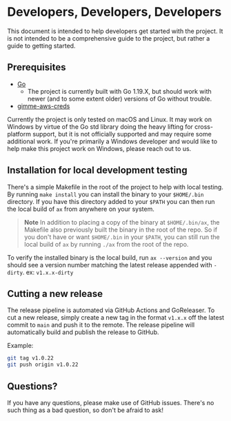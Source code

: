 # Developers, Developers, Developers

This document is intended to help developers get started with the project. It is not intended to be a comprehensive guide to the project, but rather a guide to getting started.

## Prerequisites

- [Go](https://golang.org/doc/install) 
  - The project is currently built with Go 1.19.X, but should work with newer (and to some extent older) versions of Go without trouble.
- [gimme-aws-creds](https://github.com/Nike-Inc/gimme-aws-creds)

Currently the project is only tested on macOS and Linux. It may work on Windows by virtue of the Go std library doing the heavy lifting for cross-platform support, but it is not officially supported and may require some additional work. If you're primarily a Windows developer and would like to help make this project work on Windows, please reach out to us.

## Installation for local development testing

There's a simple Makefile in the root of the project to help with local testing. By running `make install` you can install the binary to your `$HOME/.bin` directory. If you have this directory added to your `$PATH` you can then run the local build of `ax` from anywhere on your system.

> **Note** In addition to placing a copy of the binary at `$HOME/.bin/ax`, the Makefile also previously built the binary in the root of the repo. So if you don't have or want `$HOME/.bin` in your `$PATH`, you can still run the local build of `ax` by running `./ax` from the root of the repo.

To verify the installed binary is the local build, run `ax --version` and you should see a version number matching the latest release appended with `-dirty`. ex: `v1.x.x-dirty`

## Cutting a new release

The release pipeline is automated via GitHub Actions and GoReleaser. To cut a new release, simply create a new tag in the format `v1.x.x` off the latest commit to `main` and push it to the remote. The release pipeline will automatically build and publish the release to GitHub.

Example:

```bash
git tag v1.0.22
git push origin v1.0.22
```

## Questions?

If you have any questions, please make use of GitHub issues. There's no such thing as a bad question, so don't be afraid to ask!
